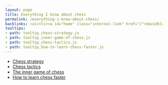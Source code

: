 ```yaml
---
layout: page
title: Everything I know about chess
permalink: /everything-i-know-about-chess/
backlinks: <ul><li><a id="home" class="internal-link" href="/">davidklaing.com</a></li></ul>
tooltips: 
- path: tooltip_chess-strategy.js
- path: tooltip_inner-game-of-chess.js
- path: tooltip_chess-tactics.js
- path: tooltip_how-to-learn-chess-faster.js
---
```


* <a id="chess-strategy" class="internal-link" href="/chess-strategy/">Chess strategy</a>
* <a id="chess-tactics" class="internal-link" href="/chess-tactics/">Chess tactics</a>
* <a id="inner-game-of-chess" class="internal-link" href="/inner-game-of-chess/">The inner game of chess</a>
* <a id="how-to-learn-chess-faster" class="internal-link" href="/how-to-learn-chess-faster/">How to learn chess faster</a>